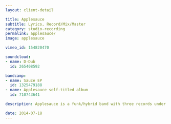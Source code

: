 ```yaml
---
layout: client-detail

title: Applesauce
subtitle: Lyrics, Record/Mix/Master
category: studio-recording
permalink: applesauce/
image: applesauce

vimeo_id: 154820470

soundcloud:
- name: D-Dub
  id: 265408592

bandcamp:
- name: Sauce EP
  id: 1325479188
- name: Applesauce self-titled album
  id: 710743641

description: Applesauce is a funk/hybrid band with three records under their belt.  They've supported many island artists over the years, and even though no longer active, they still have a strong cult following.  <br><br>First two records were produced by Paul Cline (<a href="https://itunes.apple.com/us/album/sauce-ep/652851596"Applesauce EP</a> & their <a href="https://applesauce.bandcamp.com/album/applesauce">self titled release, Applesauce</a>). Produced by Jesse Cudworth and Bonnie Marshall Bojorquez. <hr> <a href="https://geo.itunes.apple.com/us/album/sauce-ep/652851596?mt=1&app=music&ls=1" style="display:inline-block;overflow:hidden;background:url(https://linkmaker.itunes.apple.com/assets/shared/text-lockups/en-us/standard-black.svg) no-repeat;width:140px;height:30px;"></a>

date: 2014-07-18
---
```

